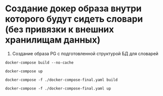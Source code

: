 # Создание докер образа внутри которого будут сидеть словари (без привязки к внешних хранилищам данных)

1. Создание образа PG с подготовленной структурой БД для словарей

```shell
docker-compose build --no-cache
```

```shell
docker-compose up
```

```shell
docker-compose -f ./docker-compose-final.yaml build
```

```shell
docker-compose -f ./docker-compose-final.yaml up
```